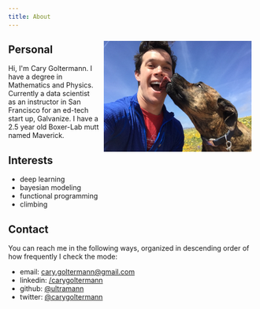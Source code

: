 ```yaml
---
title: About
---
```


<img src="/images/base/mav_and_me.jpg" style="float: right; margin: 10px; width: 300px" />

## Personal

Hi, I'm Cary Goltermann. I have a degree in Mathematics and Physics. Currently a data scientist as an instructor in San Francisco for an ed-tech start up, Galvanize. I have a 2.5 year old Boxer-Lab mutt named Maverick.

## Interests

* deep learning
* bayesian modeling
* functional programming
* climbing

## Contact
You can reach me in the following ways, organized in descending order of how frequently I check the mode:

* email: [cary.goltermann@gmail.com](mailto:cary.goltermann@gmail.com)
* linkedin: [/carygoltermann](https://linkedin.com/in/carygoltermann/)
* github: [\@ultramann](https://github.com/ultramann/)
* twitter: [\@carygoltermann](https://twitter.com/CaryGoltermann?lang=en)
